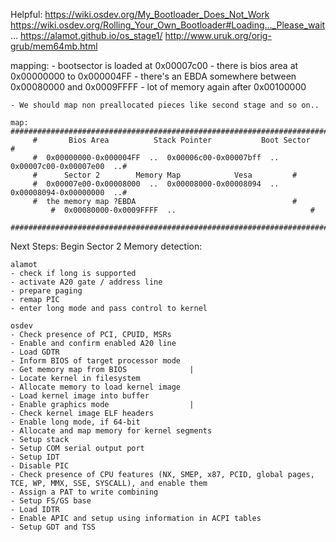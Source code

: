 Helpful:
	https://wiki.osdev.org/My_Bootloader_Does_Not_Work
	https://wiki.osdev.org/Rolling_Your_Own_Bootloader#Loading..._Please_wait...
	https://alamot.github.io/os_stage1/
	http://www.uruk.org/orig-grub/mem64mb.html


mapping:
	- bootsector is loaded at 0x00007c00
	- there is bios area at 0x00000000 to 0x000004FF
	- there's an EBDA somewhere between 0x00080000 and 0x0009FFFF
	- lot of memory again after 0x00100000

	- We should map non preallocated pieces like second stage and so on..

	map: ###################################################################################
	     #       Bios Area			Stack Pointer		    Boot Sector        #
	     #  0x00000000-0x000004FF  ..  0x00006c00-0x00007bff  ..  0x00007c00-0x00007e00  ..#
	     #		Sector 2		Memory Map		      Vesa	       #
	     #	0x00007e00-0x00008000  ..  0x00008000-0x00008094  ..  0x00008094-0x00000000  ..#
	     #  the memory map ?EBDA							       #
             #  0x00080000-0x0009FFFF  ..						       #
	     ###################################################################################


Next Steps:
	Begin Sector 2
	Memory detection:
	
	alamot
	- check if long is supported
	- activate A20 gate / address line
	- prepare paging
	- remap PIC
	- enter long mode and pass control to kernel
	
	osdev
	- Check presence of PCI, CPUID, MSRs	 
	- Enable and confirm enabled A20 line	
	- Load GDTR
	- Inform BIOS of target processor mode	
	- Get memory map from BIOS				|
	- Locate kernel in filesystem
	- Allocate memory to load kernel image
	- Load kernel image into buffer
	- Enable graphics mode					|
	- Check kernel image ELF headers
	- Enable long mode, if 64-bit
	- Allocate and map memory for kernel segments
	- Setup stack
	- Setup COM serial output port
	- Setup IDT
	- Disable PIC
	- Check presence of CPU features (NX, SMEP, x87, PCID, global pages, TCE, WP, MMX, SSE, SYSCALL), and enable them
	- Assign a PAT to write combining
	- Setup FS/GS base
	- Load IDTR
	- Enable APIC and setup using information in ACPI tables
	- Setup GDT and TSS 
